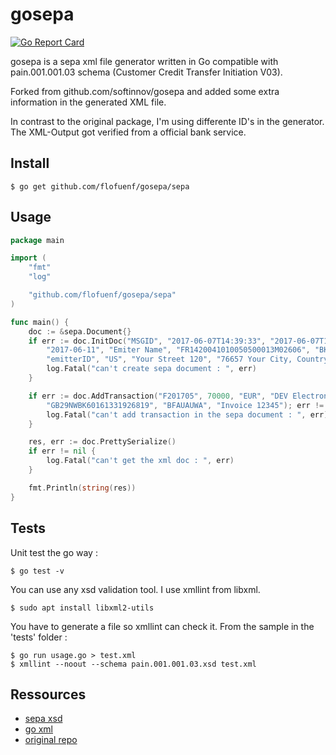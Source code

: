 # gosepa

[![Go Report Card](https://goreportcard.com/badge/github.com/flofuenf/gosepa)](https://goreportcard.com/report/github.com/flofuenf/gosepa)

gosepa is a sepa xml file generator written in Go compatible with pain.001.001.03 schema (Customer Credit Transfer Initiation V03).

Forked from github.com/softinnov/gosepa and added some extra information in the generated XML file.

In contrast to the original package, I'm using differente ID's in the generator. The XML-Output got verified from a official bank service.

## Install

```console
$ go get github.com/flofuenf/gosepa/sepa
```

## Usage

```go
package main

import (
	"fmt"
	"log"

	"github.com/flofuenf/gosepa/sepa"
)

func main() {
	doc := &sepa.Document{}
	if err := doc.InitDoc("MSGID", "2017-06-07T14:39:33", "2017-06-07T14:39:33",
		"2017-06-11", "Emiter Name", "FR1420041010050500013M02606", "BKAUATWW",
		"emitterID", "US", "Your Street 120", "76657 Your City, Country"); err != nil {
		log.Fatal("can't create sepa document : ", err)
	}

	if err := doc.AddTransaction("F201705", 70000, "EUR", "DEV Electronics",
		"GB29NWBK60161331926819", "BFAUAUWA", "Invoice 12345"); err != nil {
		log.Fatal("can't add transaction in the sepa document : ", err)
	}

	res, err := doc.PrettySerialize()
	if err != nil {
		log.Fatal("can't get the xml doc : ", err)
	}

	fmt.Println(string(res))
}
```

## Tests

Unit test the go way :

```console
$ go test -v
```

You can use any xsd validation tool. I use xmllint from libxml.

```console
$ sudo apt install libxml2-utils
```

You have to generate a file so xmllint can check it. From the sample in the 'tests' folder :

```console
$ go run usage.go > test.xml
$ xmllint --noout --schema pain.001.001.03.xsd test.xml
```

## Ressources

* [sepa xsd](https://www.iso20022.org/message_archive.page)
* [go xml](https://golang.org/pkg/encoding/xml/)
* [original repo](https://github.com/softinnov/gosepa)

